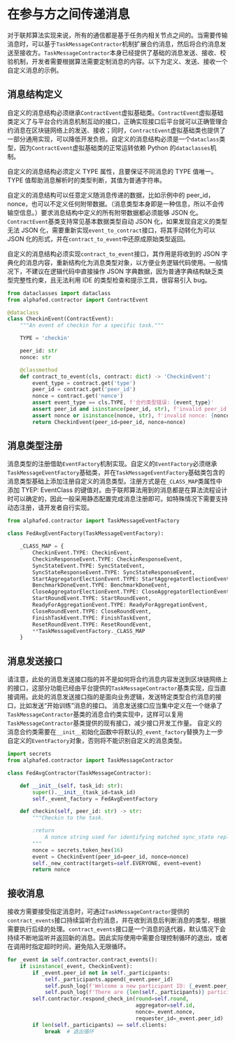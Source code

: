 # 在参与方之间传递消息

对于联邦算法实现来说，所有的通信都是基于任务内相关节点之间的。当需要传输消息时，可以基于`TaskMessageContractor`机制扩展合约消息，然后将合约消息发送至接收方。`TaskMessageContractor`本身已经提供了基础的消息发送、接收、校验机制，开发者需要根据算法需要定制消息的内容。以下为定义、发送、接收一个自定义消息的示例。

## 消息结构定义

自定义的消息结构必须继承`ContractEvent`虚拟基础类。`ContractEvent`虚拟基础类定义了与平台合约消息机制互动的接口，正确实现接口后平台就可以正确管理合约消息在区块链网络上的发送、接收；同时，`ContractEvent`虚拟基础类也提供了一部分通用实现，可以降低开发负担。自定义的消息结构必须是一个`dataclass`类型，因为`ContractEvent`虚拟基础类的正常运转依赖 Python 的`dataclasses`机制。

自定义的消息结构必须定义 TYPE 属性，且要保证不同消息的 TYPE 值唯一。TYPE 值帮助消息解析时的类型判断，其值为普通字符串。

自定义的消息结构可以任意定义随消息传递的数据，比如示例中的 peer_id，nonce，也可以不定义任何附带数据。（消息类型本身即是一种信息，所以不会传输空信息。）要求消息结构中定义的所有附带数据都必须能够 JSON 化。`ContractEvent`基类支持常见基本数据类型自动 JSON 化，如果发现自定义的类型无法 JSON 化，需要重新实现`event_to_contract`接口，将其手动转化为可以 JSON 化的形式，并在`contract_to_event`中还原成原始类型返回。

自定义的消息结构必须实现`contract_to_event`接口，其作用是将收到的 JSON 字典化的消息内容，重新结构化为消息类型对象，以方便业务逻辑代码使用。一般情况下，不建议在逻辑代码中直接操作 JSON 字典数据，因为普通字典结构缺乏类型完整性约束，且无法利用 IDE 的类型检查和提示工具，很容易引入 bug。

```Python
from dataclasses import dataclass
from alphafed.contractor import ContractEvent

@dataclass
class CheckinEvent(ContractEvent):
    """An event of checkin for a specific task."""

    TYPE = 'checkin'

    peer_id: str
    nonce: str

    @classmethod
    def contract_to_event(cls, contract: dict) -> 'CheckinEvent':
        event_type = contract.get('type')
        peer_id = contract.get('peer_id')
        nonce = contract.get('nonce')
        assert event_type == cls.TYPE, f'合约类型错误: {event_type}'
        assert peer_id and isinstance(peer_id, str), f'invalid peer_id: {peer_id}'
        assert nonce or isinstance(nonce, str), f'invalid nonce: {nonce}'
        return CheckinEvent(peer_id=peer_id, nonce=nonce)
```

## 消息类型注册

消息类型的注册借助`EventFactory`机制实现。自定义的`EventFactory`必须继承`TaskMessageEventFactory`基础类，并在`TaskMessageEventFactory`基础类包含的消息类型基础上添加注册自定义的消息类型。注册方式是在`_CLASS_MAP`类属性中添加 TYEP: EventClass 的键值对。由于联邦算法用到的消息都是在算法流程设计时可以确定的，因此一般采用静态配置完成消息注册即可。如特殊情况下需要支持动态注册，请开发者自行实现。

```Python
from alphafed.contractor import TaskMessageEventFactory

class FedAvgEventFactory(TaskMessageEventFactory):

    _CLASS_MAP = {
        CheckinEvent.TYPE: CheckinEvent,
        CheckinResponseEvent.TYPE: CheckinResponseEvent,
        SyncStateEvent.TYPE: SyncStateEvent,
        SyncStateResponseEvent.TYPE: SyncStateResponseEvent,
        StartAggregatorElectionEvent.TYPE: StartAggregatorElectionEvent,
        BenchmarkDoneEvent.TYPE: BenchmarkDoneEvent,
        CloseAggregatorElectionEvent.TYPE: CloseAggregatorElectionEvent,
        StartRoundEvent.TYPE: StartRoundEvent,
        ReadyForAggregationEvent.TYPE: ReadyForAggregationEvent,
        CloseRoundEvent.TYPE: CloseRoundEvent,
        FinishTaskEvent.TYPE: FinishTaskEvent,
        ResetRoundEvent.TYPE: ResetRoundEvent,
        **TaskMessageEventFactory._CLASS_MAP
    }
```

## 消息发送接口

请注意，此处的消息发送接口指的并不是如何将合约消息内容发送到区块链网络上的接口，这部分功能已经由平台提供的`TaskMessageContractor`基类实现，应当直接调用。此处的消息发送接口指的是面向业务逻辑，发送特定类型合约消息的接口，比如发送“开始训练”消息的接口。
消息发送接口应当集中定义在一个继承了`TaskMessageContractor`基类的消息合约类实现中，这样可以复用`TaskMessageContractor`基类提供的现有接口，减少接口开发工作量。
自定义的消息合约类需要在`__init__`初始化函数中将默认的`_event_factory`替换为上一步自定义的`EventFactory`对象，否则将不能识别自定义的消息类型。

```Python
import secrets
from alphafed.contractor import TaskMessageContractor

class FedAvgContractor(TaskMessageContractor):

    def __init__(self, task_id: str):
        super().__init__(task_id=task_id)
        self._event_factory = FedAvgEventFactory

    def checkin(self, peer_id: str) -> str:
        """Checkin to the task.

        :return
            A nonce string used for identifying matched sync_state reply.
        """
        nonce = secrets.token_hex(16)
        event = CheckinEvent(peer_id=peer_id, nonce=nonce)
        self._new_contract(targets=self.EVERYONE, event=event)
        return nonce
```

## 接收消息

接收方需要接受指定消息时，可通过`TaskMessageContractor`提供的`contract_events`接口持续监听合约消息，并在收到消息后判断消息的类型，根据需要执行后续的处理。`contract_events`接口是一个消息的迭代器，默认情况下会持续不断地监听并返回新的消息。因此实际使用中需要合理控制循环的退出，或者在调用时指定超时时间，避免陷入无限循环。

```Python
for _event in self.contractor.contract_events():
    if isinstance(_event, CheckinEvent):
        if _event.peer_id not in self._participants:
            self._participants.append(_event.peer_id)
            self.push_log(f'Welcome a new participant ID: {_event.peer_id}.')
            self.push_log(f'There are {len(self._participants)} participants now.')
        self.contractor.respond_check_in(round=self.round,
                                         aggregator=self.id,
                                         nonce=_event.nonce,
                                         requester_id=_event.peer_id)
        if len(self._participants) == self.clients:
            break  # 退出循环
```
